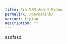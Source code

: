 ```yaml
---
title: Min VFM Award Video
permalink: /permalink/
variant: tiptap
description: ""
---
```

<p>asdfasd</p>